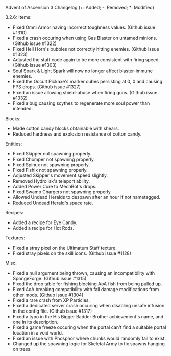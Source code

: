 Advent of Ascension 3 Changelog
(+: Added; -: Removed; *: Modified)

3.2.6:
Items:
* Fixed Omni Armor having incorrect toughness values. (Github issue #1310)
* Fixed a crash occuring when using Gas Blaster on untamed minions. (Github issue #1322)
* Fixed Hell Horn's bubbles not correctly hitting enemies. (Github issue #1323)
* Adjusted the staff code again to be more consistent with firing speed. (Github issue #1303)
* Soul Spark & Light Spark will now no longer affect blaster-immune enemies.
* Fixed the Occult Pickaxe's marker cubes persisting at 0, 0 and causing FPS drops. (Github issue #1327)
* Fixed an issue allowing shield-abuse when firing guns. (Github issue #1332)
* Fixed a bug causing scythes to regenerate more soul power than intended.

Blocks:
* Made cotton candy blocks obtainable with shears.
* Reduced hardness and explosion resistance of cotton candy.

Entities:
* Fixed Skipper not spawning properly.
* Fixed Chomper not spawning properly.
* Fixed Spinux not spawning properly.
* Fixed Fishix not spawning properly.
* Adjusted Skipper's movement speed slightly.
* Removed Hydrolisk's teleport ability.
* Added Power Core to MechBot's drops.
* Fixed Swamp Chargers not spawning properly.
* Allowed Undead Heralds to despawn after an hour if not nametagged.
* Reduced Undead Herald's space rate.

Recipes:
+ Added a recipe for Eye Candy.
+ Added a recipe for Hot Rods.

Textures:
* Fixed a stray pixel on the Ultimatum Staff texture.
* Fixed stray pixels on the skill icons. (Github issue #1128)

Misc:
* Fixed a null argument being thrown, causing an incompatibility with SpongeForge. (Github issue #1315)
* Fixed the drop table for fishing blocking AoA fish from being pulled up.
* Fixed AoA breaking compatibility with fall damage modifications from other mods. (Github issue #1304)
* Fixed a rare crash from XP Particles.
* Fixed a dedicated server crash occuring when disabling unsafe infusion in the config file. (Github issue #1317)
* Fixed a typo in the His Bigger Badder Brother achievement's name, and one in its description.
* Fixed a game freeze occuring when the portal can't find a suitable portal location in a void world.
* Fixed an issue with Phosphor where chunks would randomly fail to exist.
* Changed up the spawning logic for Skeletal Army to fix spawns hanging on trees.
